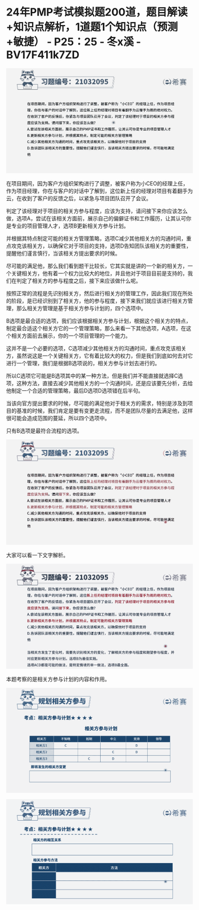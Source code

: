 # 24年PMP考试模拟题200道，题目解读+知识点解析，1道题1个知识点（预测+敏捷） - P25：25 - 冬x溪 - BV17F411k7ZD

![](img/aa0e41a99729e93d3427140fc3a8f9c7_0.png)

在项目期间，因为客户方组织架构进行了调整，被客户称为小CEO的经理上任，作为项目经理，你在与客户的对话中了解到，这位新上任的经理对项目有着翻手为云，在收到了客户的反馈之后，以紧急与项目团队召开了会议。

判定了该经理对于项目的相关方参与程度，应该为支持，请问接下来你应该怎么做，选项A，尝试在该相关方面前，展示自己的偏僻证书和工作履历，让其认可你是专业的项目管理人才，选项B更新相关方参与计划。

并根据其特点制定可能的相关方管理策略，选项C减少其他相关方的沟通时间，重点攻克该相关方，以确保它对于项目的支持，选项D告知团队该相关方的重要性，提醒他们谨言慎行，当该相关方提出要求的时候。

尽可能的满足他，那么我们看到题干比较长，它其实就是讲的一个新的相关方，一个关键相关方，他有着一个权力比较大的地位，并且他对于项目目前是支持的，我们在判定了相关方的参与程度之后，接下来应该做什么呢。

按照正常的流程是先识别相关方，然后进行相关方的管理工作，因此我们现在所处的阶段，是已经识别到了相关方，他的参与程度，接下来我们就应该进行相关方管理，那么相关方管理是基于相关方参与计划的，四个选项中。

B选项是最合适的选项，我们应该根据相关方参与计划，根据这个相关方的特点，制定最合适这个相关方它的一个管理策略，那么来看一下其他选项，A选项，在这个相关方面前去展示，你的一个项目管理的一个能力。

这并不是一个必要的选项，C选项减少其他相关方的沟通时间，重点攻克该相关方，虽然说这是一个关键相关方，它有着比较大的权力，但是我们到底如何去对它进行一个管理，我们是根据B选项说的，相关方参与计划去进行的。

所以C选项它可能是B选项其中的某一种方法，但是我们并不能直接就选择C选项，这种方法，直接去减少其他相关方的一个沟通时间，还是应该要先分析，去给他制定一个合适的管理策略，最后D选项D选项错在后半句。

当该向官方提出要求的时候，尽可能的满足他对于相关方的需求，特别是涉及到项目的基准的时候，我们肯定是要有变更走流程，而不是团队尽量的去满足他，这样很可能会造成范围的蔓延，所以四个选项中。

只有B选项是最符合流程的选项。

![](img/aa0e41a99729e93d3427140fc3a8f9c7_2.png)

大家可以看一下文字解析。

![](img/aa0e41a99729e93d3427140fc3a8f9c7_4.png)

本题考察的是相关方参与计划的内容和作用。

![](img/aa0e41a99729e93d3427140fc3a8f9c7_6.png)

![](img/aa0e41a99729e93d3427140fc3a8f9c7_7.png)